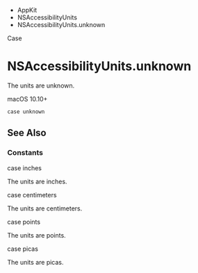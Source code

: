 

- AppKit
- NSAccessibilityUnits
-  NSAccessibilityUnits.unknown 

Case

# NSAccessibilityUnits.unknown

The units are unknown.

macOS 10.10+

``` source
case unknown
```

## See Also

### Constants

case inches

The units are inches.

case centimeters

The units are centimeters.

case points

The units are points.

case picas

The units are picas.

